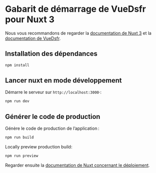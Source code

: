 # Gabarit de démarrage de VueDsfr pour Nuxt 3

Nous vous recommandons de regarder la [documentation de Nuxt 3](https://nuxt.com/docs/getting-started/introduction)
et la [documentation de VueDsfr](https://vue-dsfr.netlify.app).

## Installation des dépendances

```bash
npm install
```

## Lancer nuxt en mode développement

Démarre le serveur sur `http://localhost:3000`·:

```bash
npm run dev
```

## Générer le code de production

Génère le code de production de l’application :

```bash
npm run build
```

Locally preview production build:

```bash
npm run preview
```

Regarder ensuite la [documentation de Nuxt concernant le déploiement](https://nuxt.com/docs/getting-started/deployment).
